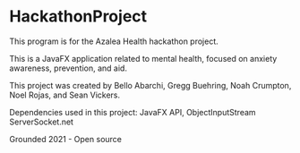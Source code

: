 # HackathonProject
This program is for the Azalea Health hackathon project.

This is a JavaFX application related to mental health, focused on anxiety awareness, prevention, and aid.

This project was created by Bello Abarchi, Gregg Buehring, Noah Crumpton, Noel Rojas, and Sean Vickers.

Dependencies used in this project:
JavaFX API,
ObjectInputStream
ServerSocket.net

Grounded 2021 - Open source
